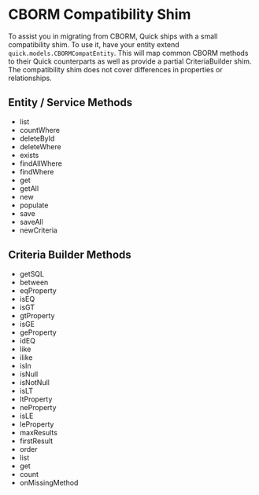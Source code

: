 # CBORM Compatibility Shim

To assist you in migrating from CBORM, Quick ships with a small compatibility shim. To use it, have your entity extend `quick.models.CBORMCompatEntity`. This will map common CBORM methods to their Quick counterparts as well as provide a partial CriteriaBuilder shim. The compatibility shim does not cover differences in properties or relationships.

## Entity / Service Methods

* list
* countWhere
* deleteById
* deleteWhere
* exists
* findAllWhere
* findWhere
* get
* getAll
* new
* populate
* save
* saveAll
* newCriteria

## Criteria Builder Methods

* getSQL
* between
* eqProperty
* isEQ
* isGT
* gtProperty
* isGE
* geProperty
* idEQ
* like
* ilike
* isIn
* isNull
* isNotNull
* isLT
* ltProperty
* neProperty
* isLE
* leProperty
* maxResults
* firstResult
* order
* list
* get
* count
* onMissingMethod

